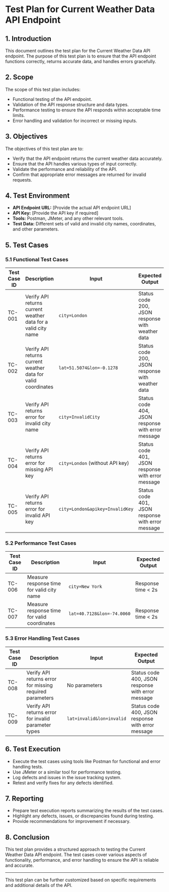 
# Test Plan for Current Weather Data API Endpoint

## 1. Introduction

This document outlines the test plan for the Current Weather Data API endpoint. The purpose of this test plan is to ensure that the API endpoint functions correctly, returns accurate data, and handles errors gracefully.

## 2. Scope

The scope of this test plan includes:
- Functional testing of the API endpoint.
- Validation of the API response structure and data types.
- Performance testing to ensure the API responds within acceptable time limits.
- Error handling and validation for incorrect or missing inputs.

## 3. Objectives

The objectives of this test plan are to:
- Verify that the API endpoint returns the current weather data accurately.
- Ensure that the API handles various types of input correctly.
- Validate the performance and reliability of the API.
- Confirm that appropriate error messages are returned for invalid requests.

## 4. Test Environment

- **API Endpoint URL:** [Provide the actual API endpoint URL]
- **API Key:** [Provide the API key if required]
- **Tools:** Postman, JMeter, and any other relevant tools.
- **Test Data:** Different sets of valid and invalid city names, coordinates, and other parameters.

## 5. Test Cases

### 5.1 Functional Test Cases

| Test Case ID | Description | Input | Expected Output |
|--------------|-------------|-------|-----------------|
| TC-001 | Verify API returns current weather data for a valid city name | `city=London` | Status code 200, JSON response with weather data |
| TC-002 | Verify API returns current weather data for valid coordinates | `lat=51.5074&lon=-0.1278` | Status code 200, JSON response with weather data |
| TC-003 | Verify API returns error for invalid city name | `city=InvalidCity` | Status code 404, JSON response with error message |
| TC-004 | Verify API returns error for missing API key | `city=London` (without API key) | Status code 401, JSON response with error message |
| TC-005 | Verify API returns error for invalid API key | `city=London&apikey=InvalidKey` | Status code 401, JSON response with error message |

### 5.2 Performance Test Cases

| Test Case ID | Description | Input | Expected Output |
|--------------|-------------|-------|-----------------|
| TC-006 | Measure response time for valid city name | `city=New York` | Response time < 2s |
| TC-007 | Measure response time for valid coordinates | `lat=40.7128&lon=-74.0060` | Response time < 2s |

### 5.3 Error Handling Test Cases

| Test Case ID | Description | Input | Expected Output |
|--------------|-------------|-------|-----------------|
| TC-008 | Verify API returns error for missing required parameters | No parameters | Status code 400, JSON response with error message |
| TC-009 | Verify API returns error for invalid parameter types | `lat=invalid&lon=invalid` | Status code 400, JSON response with error message |

## 6. Test Execution

- Execute the test cases using tools like Postman for functional and error handling tests.
- Use JMeter or a similar tool for performance testing.
- Log defects and issues in the issue tracking system.
- Retest and verify fixes for any defects identified.

## 7. Reporting

- Prepare test execution reports summarizing the results of the test cases.
- Highlight any defects, issues, or discrepancies found during testing.
- Provide recommendations for improvement if necessary.

## 8. Conclusion

This test plan provides a structured approach to testing the Current Weather Data API endpoint. The test cases cover various aspects of functionality, performance, and error handling to ensure the API is reliable and accurate.

---

This test plan can be further customized based on specific requirements and additional details of the API.
